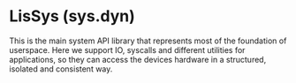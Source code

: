 # LisSys (sys.dyn)

This is the main system API library that represents most of the foundation of userspace.
Here we support IO, syscalls and different utilities for applications, so they can access the devices hardware in a structured, isolated and consistent way.
